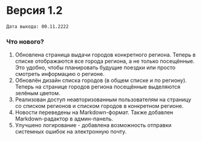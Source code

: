 # Версия 1.2 
`Дата выхода: 00.11.2222`  

### Что нового?
1. Обновлена страница выдачи городов конкретного региона. Теперь в списке отображаются все города региона, а не только посещённые. Это удобно, чтобы планировать будущие поездки или просто смотреть информацию о регионе.
2. Обновлён дизайн списка городов (в общем списке и по региону). Теперь на странице городов региона посещённые выделяются зелёным цветом.
3. Реализован доступ неавторизованным пользователям на страницу со списком регионов и списком городов в конкретном регионе.
4. Новости переведены на Markdown-формат. Также добавлен Markdown-радактор в админ-панель.
5. Улучшено логирование - добавлена возможность отправки системных ошибок на электронную почту.